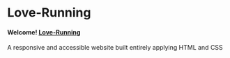 # Love-Running 
#### Welcome! [Love-Running](https://amir-rastkhadiv.github.io/Love-Running/) 
A responsive and accessible website built entirely applying  HTML   and CSS
